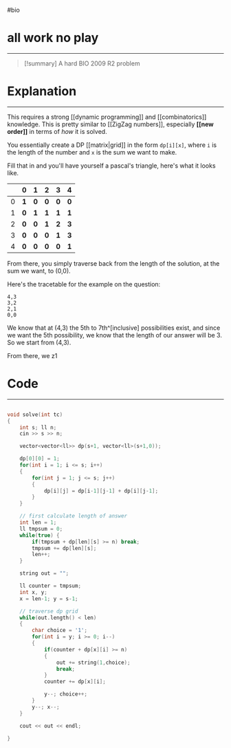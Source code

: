 #bio
# all work no play
---
>[!summary] A hard BIO 2009 R2 problem


# Explanation
---
This requires a strong [[dynamic programming]] and [[combinatorics]] knowledge. This is pretty similar to [[ZigZag numbers]], especially **[[new order]]** in terms of *how* it is solved. 

You essentially create a DP [[matrix|grid]] in the form `dp[i][x]`, where `i` is the length of the number and `x` is the sum we want to make. 

Fill that in and you'll have yourself a pascal's triangle, here's what it looks like. 

|     | 0     | 1     | 2     | 3     | 4     |
| --- | ----- | ----- | ----- | ----- | ----- |
| 0   | **1** | **0** | **0** | **0** | **0** | 
| 1   | **0** | **1** | **1** | **1** | **1** |
| 2   | **0** | **0** | **1** | **2** | **3** |
| 3   | **0** | **0** | **0** | **1** | **3** |
| 4   | **0** | **0** | **0** | **0** | **1** |


From there, you simply traverse back from the length of the solution, at the sum we want, to (0,0). 

Here's the tracetable for the example on the question:
```
4,3
3,2
2,1
0,0
```

We know that at (4,3) the 5th to 7th^[inclusive] possibilities exist, and since we want the 5th possibility, we know that the length of our answer will be 3. So we start from (4,3).

From there, we z1

# Code
---
```cpp

void solve(int tc)
{
	int s; ll n;
	cin >> s >> n;

	vector<vector<ll>> dp(s+1, vector<ll>(s+1,0));

	dp[0][0] = 1;
	for(int i = 1; i <= s; i++)
	{
		for(int j = 1; j <= s; j++)
		{
			dp[i][j] = dp[i-1][j-1] + dp[i][j-1];
		}
	}

	// first calculate length of answer
	int len = 1; 
	ll tmpsum = 0;
	while(true) {
		if(tmpsum + dp[len][s] >= n) break;
		tmpsum += dp[len][s];
		len++;
	}

	string out = "";

	ll counter = tmpsum;
	int x, y; 
	x = len-1; y = s-1;

	// traverse dp grid
	while(out.length() < len)
	{
		char choice = '1';
		for(int i = y; i >= 0; i--)
		{
			if(counter + dp[x][i] >= n)
			{
				out += string(1,choice);
				break;
			}
			counter += dp[x][i];

			y--; choice++;
		}
		y--; x--;
	}

	cout << out << endl;

}


```